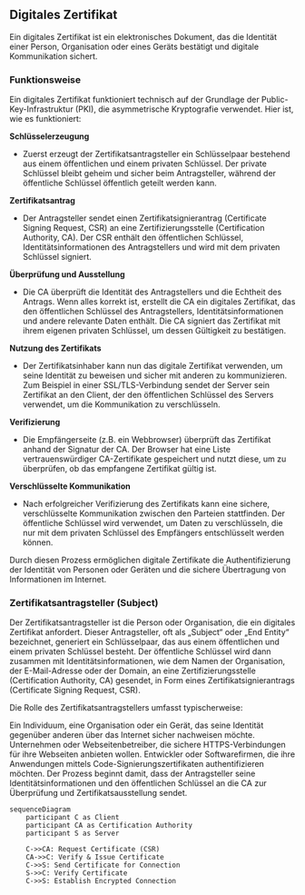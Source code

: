 ## Digitales Zertifikat

Ein digitales Zertifikat ist ein elektronisches Dokument, das die Identität einer Person, Organisation oder eines Geräts bestätigt und digitale Kommunikation sichert.

### Funktionsweise

Ein digitales Zertifikat funktioniert technisch auf der Grundlage der Public-Key-Infrastruktur (PKI), die asymmetrische Kryptografie verwendet. Hier ist, wie es funktioniert:

**Schlüsselerzeugung**

- Zuerst erzeugt der Zertifikatsantragsteller ein Schlüsselpaar bestehend aus einem öffentlichen und einem privaten Schlüssel. Der private Schlüssel bleibt geheim und sicher beim Antragsteller, während der öffentliche Schlüssel öffentlich geteilt werden kann.

**Zertifikatsantrag**

- Der Antragsteller sendet einen Zertifikatsignierantrag (Certificate Signing Request, CSR) an eine Zertifizierungsstelle (Certification Authority, CA). Der CSR enthält den öffentlichen Schlüssel, Identitätsinformationen des Antragstellers und wird mit dem privaten Schlüssel signiert.

**Überprüfung und Ausstellung**

- Die CA überprüft die Identität des Antragstellers und die Echtheit des Antrags. Wenn alles korrekt ist, erstellt die CA ein digitales Zertifikat, das den öffentlichen Schlüssel des Antragstellers, Identitätsinformationen und andere relevante Daten enthält. Die CA signiert das Zertifikat mit ihrem eigenen privaten Schlüssel, um dessen Gültigkeit zu bestätigen.

**Nutzung des Zertifikats**

- Der Zertifikatsinhaber kann nun das digitale Zertifikat verwenden, um seine Identität zu beweisen und sicher mit anderen zu kommunizieren. Zum Beispiel in einer SSL/TLS-Verbindung sendet der Server sein Zertifikat an den Client, der den öffentlichen Schlüssel des Servers verwendet, um die Kommunikation zu verschlüsseln.

**Verifizierung**

- Die Empfängerseite (z.B. ein Webbrowser) überprüft das Zertifikat anhand der Signatur der CA. Der Browser hat eine Liste vertrauenswürdiger CA-Zertifikate gespeichert und nutzt diese, um zu überprüfen, ob das empfangene Zertifikat gültig ist.

**Verschlüsselte Kommunikation**

- Nach erfolgreicher Verifizierung des Zertifikats kann eine sichere, verschlüsselte Kommunikation zwischen den Parteien stattfinden. Der öffentliche Schlüssel wird verwendet, um Daten zu verschlüsseln, die nur mit dem privaten Schlüssel des Empfängers entschlüsselt werden können.

Durch diesen Prozess ermöglichen digitale Zertifikate die Authentifizierung der Identität von Personen oder Geräten und die sichere Übertragung von Informationen im Internet.

### Zertifikatsantragsteller (Subject)

Der Zertifikatsantragsteller ist die Person oder Organisation, die ein digitales Zertifikat anfordert. Dieser Antragsteller, oft als „Subject“ oder „End Entity“ bezeichnet, generiert ein Schlüsselpaar, das aus einem öffentlichen und einem privaten Schlüssel besteht. Der öffentliche Schlüssel wird dann zusammen mit Identitätsinformationen, wie dem Namen der Organisation, der E-Mail-Adresse oder der Domain, an eine Zertifizierungsstelle (Certification Authority, CA) gesendet, in Form eines Zertifikatsignierantrags (Certificate Signing Request, CSR).

Die Rolle des Zertifikatsantragstellers umfasst typischerweise:

Ein Individuum, eine Organisation oder ein Gerät, das seine Identität gegenüber anderen über das Internet sicher nachweisen möchte.
Unternehmen oder Webseitenbetreiber, die sichere HTTPS-Verbindungen für ihre Webseiten anbieten wollen.
Entwickler oder Softwarefirmen, die ihre Anwendungen mittels Code-Signierungszertifikaten authentifizieren möchten.
Der Prozess beginnt damit, dass der Antragsteller seine Identitätsinformationen und den öffentlichen Schlüssel an die CA zur Überprüfung und Zertifikatsausstellung sendet.

```mermaid
sequenceDiagram
    participant C as Client
    participant CA as Certification Authority
    participant S as Server

    C->>CA: Request Certificate (CSR)
    CA->>C: Verify & Issue Certificate
    C->>S: Send Certificate for Connection
    S->>C: Verify Certificate
    C->>S: Establish Encrypted Connection

```
